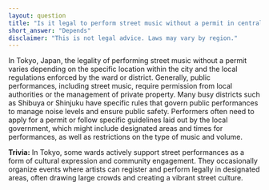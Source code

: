 ```yaml
---
layout: question
title: "Is it legal to perform street music without a permit in central Tokyo, Japan?"
short_answer: "Depends"
disclaimer: "This is not legal advice. Laws may vary by region."
---
```


In Tokyo, Japan, the legality of performing street music without a permit varies depending on the specific location within the city and the local regulations enforced by the ward or district. Generally, public performances, including street music, require permission from local authorities or the management of private property. Many busy districts such as Shibuya or Shinjuku have specific rules that govern public performances to manage noise levels and ensure public safety. Performers often need to apply for a permit or follow specific guidelines laid out by the local government, which might include designated areas and times for performances, as well as restrictions on the type of music and volume.

**Trivia:** In Tokyo, some wards actively support street performances as a form of cultural expression and community engagement. They occasionally organize events where artists can register and perform legally in designated areas, often drawing large crowds and creating a vibrant street culture.
